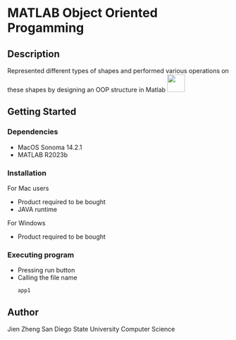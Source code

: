 # MATLAB Object Oriented Progamming

## Description

Represented different types of shapes and performed various operations on these shapes by designing an OOP structure in Matlab
<code><img height="40" src="https://upload.wikimedia.org/wikipedia/commons/2/21/Matlab_Logo.png"></code>

## Getting Started

### Dependencies

* MacOS Sonoma 14.2.1
* MATLAB R2023b

### Installation

For Mac users
* Product required to be bought
* JAVA runtime

For Windows
* Product required to be bought

### Executing program

* Pressing run button
* Calling the file name
  ```
  app1
  ```

## Author

Jien Zheng
San Diego State University Computer Science
